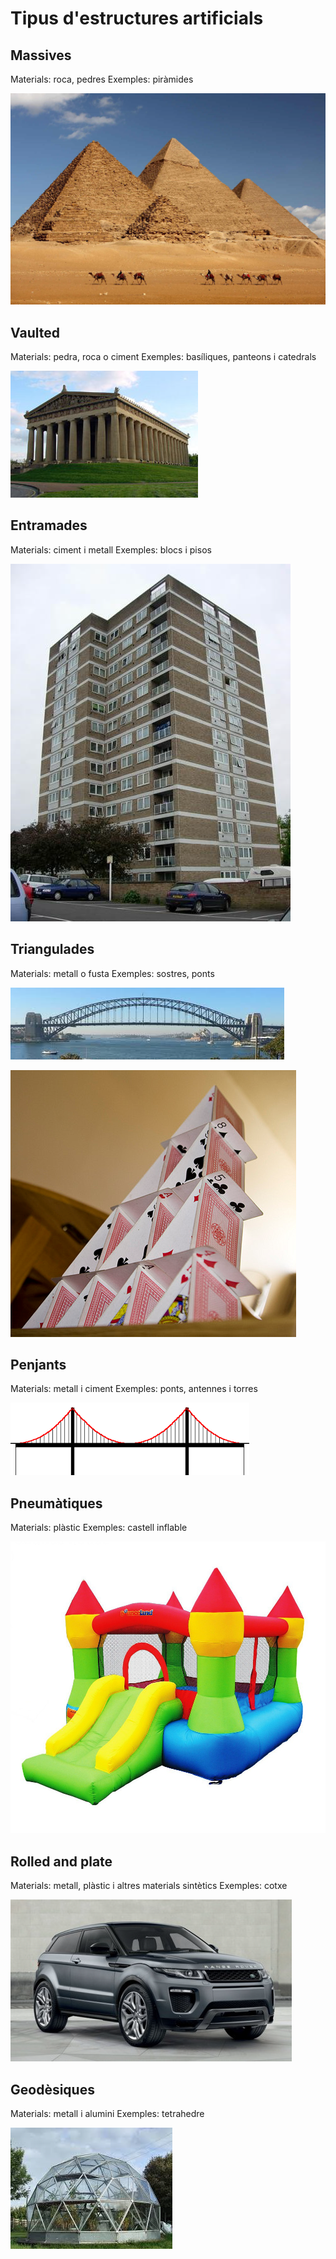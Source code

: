 # Tipus d'estructures artificials

## Massives

Materials: roca, pedres
Exemples: piràmides

![imagen](img/2019-10-24-08-49-19.png)

## Vaulted

Materials: pedra, roca o ciment
Exemples: basíliques, panteons i catedrals

![imagen](img/2019-10-24-08-49-49.png)

## Entramades

Materials: ciment i metall
Exemples: blocs i pisos

![imagen](img/2019-10-24-08-50-16.png)

## Triangulades

Materials: metall o fusta
Exemples: sostres, ponts

![imagen](img/2019-10-24-08-50-43.png)

![imagen](img/2019-10-24-08-58-02.png)

## Penjants

Materials: metall i ciment
Exemples: ponts,  antennes i torres

![imagen](img/2019-10-24-08-51-17.png)

## Pneumàtiques

Materials: plàstic
Exemples: castell inflable

![imagen](img/2019-10-24-08-51-42.png)

## Rolled and plate

Materials: metall, plàstic i altres materials sintètics
Exemples: cotxe

![imagen](img/2019-10-24-08-52-23.png)

## Geodèsiques

Materials: metall i alumini
Exemples: tetrahedre

![imagen](img/2019-10-24-08-52-42.png)
